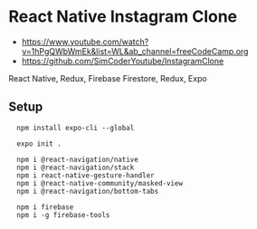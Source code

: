 # React Native Instagram Clone
- https://www.youtube.com/watch?v=1hPgQWbWmEk&list=WL&ab_channel=freeCodeCamp.org
- https://github.com/SimCoderYoutube/InstagramClone

React Native, Redux, Firebase Firestore, Redux, Expo



## Setup
```
  npm install expo-cli --global

  expo init .

  npm i @react-navigation/native
  npm i @react-navigation/stack
  npm i react-native-gesture-handler
  npm i @react-native-community/masked-view
  npm i @react-navigation/bottom-tabs

  npm i firebase
  npm i -g firebase-tools
```
